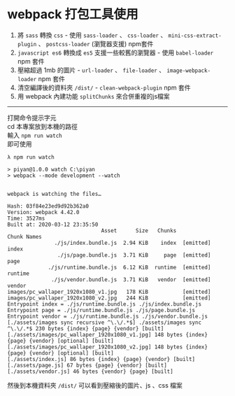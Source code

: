 # webpack 打包工具使用
1. 將 `sass` 轉換 `css` - 使用 `sass-loader` 、 `css-loader` 、 `mini-css-extract-plugin` 、 `postcss-loader` (瀏覽器支援) npm套件
2. `javascript es6` 轉換成 `es5` 支援一些較舊的瀏覽器 - 使用 `babel-loader` npm 套件
3. 壓縮超過 1mb 的圖片 - `url-loader` 、 `file-loader` 、 `image-webpack-loader` npm 套件
4. 清空編譯後的資料夾 `/dist/` - `clean-webpack-plugin` npm 套件
5. 用 webpack 內建功能 `splitChunks` 來合併重複的js檔案
<hr>

打開命令提示字元<br>
cd 本專案放到本機的路徑<br>
輸入 `npm run watch` <br>
即可使用

```
λ npm run watch

> piyan@1.0.0 watch C:\piyan
> webpack --mode development --watch


webpack is watching the files…

Hash: 03f84e23ed9d92b362a0
Version: webpack 4.42.0
Time: 3527ms
Built at: 2020-03-12 23:35:50
                              Asset      Size   Chunks             Chunk Names
               ./js/index.bundle.js  2.94 KiB    index  [emitted]  index
                ./js/page.bundle.js  3.71 KiB     page  [emitted]  page
             ./js/runtime.bundle.js  6.12 KiB  runtime  [emitted]  runtime
              ./js/vendor.bundle.js  3.71 KiB   vendor  [emitted]  vendor
images/pc_wallaper_1920x1080_v1.jpg   178 KiB           [emitted]
images/pc_wallaper_1920x1080_v2.jpg   244 KiB           [emitted]
Entrypoint index = ./js/runtime.bundle.js ./js/index.bundle.js
Entrypoint page = ./js/runtime.bundle.js ./js/page.bundle.js
Entrypoint vendor = ./js/runtime.bundle.js ./js/vendor.bundle.js
[./assets/images sync recursive ^\.\/.*$] ./assets/images sync ^\.\/.*$ 230 bytes {index} {page} {vendor} [built]
[./assets/images/pc_wallaper_1920x1080_v1.jpg] 148 bytes {index} {page} {vendor} [optional] [built]
[./assets/images/pc_wallaper_1920x1080_v2.jpg] 148 bytes {index} {page} {vendor} [optional] [built]
[./assets/index.js] 86 bytes {index} {page} {vendor} [built]
[./assets/page.js] 67 bytes {page} {vendor} [built]
[./assets/vendor.js] 46 bytes {vendor} {page} [built]

```

然後到本機資料夾 `/dist/` 可以看到壓縮後的圖片、js 、css 檔案

